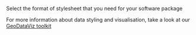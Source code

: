 Select the format of stylesheet that you need for your software package

For more information about data styling and visualisation, take a look at our [GeoDataViz toolkit](https://github.com/OrdnanceSurvey/GeoDataViz-Toolkit)
